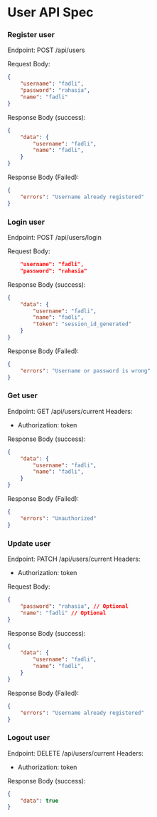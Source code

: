# User API Spec

### Register user
Endpoint: POST /api/users

Request Body:
```json
{
    "username": "fadli",
    "password": "rahasia",
    "name": "fadli"
}
```

Response Body (success):
```json
{
    "data": {
        "username": "fadli",
        "name": "fadli",
    }
}
```

Response Body (Failed):
```json
{
    "errors": "Username already registered"
}
```

### Login user

Endpoint: POST /api/users/login

Request Body:
```json
    "username": "fadli",
    "password": "rahasia"
```

Response Body (success):
```json
{
    "data": {
        "username": "fadli",
        "name": "fadli",
        "token": "session_id_generated"
    }
}
```

Response Body (Failed):
```json
{
    "errors": "Username or password is wrong"
}
```

### Get user


Endpoint: GET /api/users/current
Headers:
- Authorization: token

Response Body (success):
```json
{
    "data": {
        "username": "fadli",
        "name": "fadli",
    }
}
```

Response Body (Failed):
```json
{
    "errors": "Unauthorized"
}
```

### Update user
Endpoint: PATCH /api/users/current
Headers:
- Authorization: token

Request Body:
```json
{
    "password": "rahasia", // Optional
    "name": "fadli" // Optional
}
```

Response Body (success):
```json
{
    "data": {
        "username": "fadli",
        "name": "fadli",
    }
}
```

Response Body (Failed):
```json
{
    "errors": "Username already registered"
}
```

### Logout user

Endpoint: DELETE /api/users/current
Headers:
- Authorization: token

Response Body (success):
```json
{
    "data": true
}
```